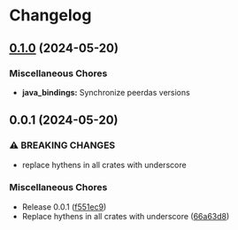 # Changelog

## [0.1.0](https://github.com/crate-crypto/peerdas-kzg/compare/java_bindings-v0.0.1...java_bindings-v0.1.0) (2024-05-20)


### Miscellaneous Chores

* **java_bindings:** Synchronize peerdas versions

## 0.0.1 (2024-05-20)


### ⚠ BREAKING CHANGES

* replace hythens in all crates with underscore

### Miscellaneous Chores

* Release 0.0.1 ([f551ec9](https://github.com/crate-crypto/peerdas-kzg/commit/f551ec9f7c045dfa06024ee223067d3cc05ec169))
* Replace hythens in all crates with underscore ([66a63d8](https://github.com/crate-crypto/peerdas-kzg/commit/66a63d839ac475f79ae19c4cd340f9987f431b30))
